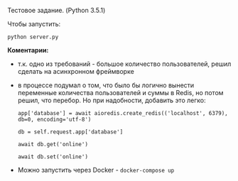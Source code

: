 Тестовое задание. (Python 3.5.1)

Чтобы запустить:

`python server.py`

**Коментарии:**

- т.к. одно из требований - большое количество пользователей, решил сделать на асинхронном фреймворке
- в процессе подумал о том, что было бы логично вынести переменные количества пользователей и суммы в Redis,
но потом решил, что перебор. Но при надобности, добавить это легко: 

    `app['database'] = await aioredis.create_redis(('localhost', 6379), db=0, encoding='utf-8')`
    
    `db = self.request.app['database']`
    
    `await db.get('online')`
    
    `await db.set('online')`
    
- Можно запустить через Docker - `docker-compose up`




